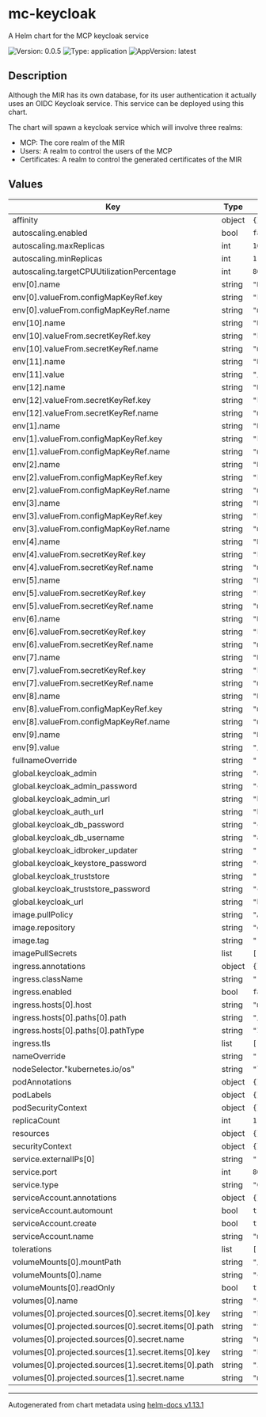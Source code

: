 # mc-keycloak

A Helm chart for the MCP keycloak service

![Version: 0.0.5](https://img.shields.io/badge/Version-0.0.5-informational?style=flat-square) ![Type: application](https://img.shields.io/badge/Type-application-informational?style=flat-square) ![AppVersion: latest](https://img.shields.io/badge/AppVersion-latest-informational?style=flat-square)

## Description
Although the MIR has its own database, for its user authentication it actually
uses an OIDC Keycloak service. This service can be deployed using this chart.

The chart will spawn a keycloak service which will  involve three realms:
* MCP: The core realm of the MIR
* Users: A realm to control the users of the MCP
* Certificates: A realm to control the generated certificates of the MIR

## Values

| Key | Type | Default | Description |
|-----|------|---------|-------------|
| affinity | object | `{}` |  |
| autoscaling.enabled | bool | `false` |  |
| autoscaling.maxReplicas | int | `100` |  |
| autoscaling.minReplicas | int | `1` |  |
| autoscaling.targetCPUUtilizationPercentage | int | `80` |  |
| env[0].name | string | `"KC_HOSTNAME_URL"` |  |
| env[0].valueFrom.configMapKeyRef.key | string | `"keycloak_auth_url"` |  |
| env[0].valueFrom.configMapKeyRef.name | string | `"mc-keycloak-config"` |  |
| env[10].name | string | `"KC_SPI_EVENTS_LISTENER_MCP_EVENT_LISTENER_KEYSTORE_PASSWORD"` |  |
| env[10].valueFrom.secretKeyRef.key | string | `"keycloak_keystore_password"` |  |
| env[10].valueFrom.secretKeyRef.name | string | `"mc-keycloak-secrets"` |  |
| env[11].name | string | `"KC_SPI_EVENTS_LISTENER_MCP_EVENT_LISTENER_TRUSTSTORE_PATH"` |  |
| env[11].value | string | `"/mc-eventprovider-conf/truststore.jks"` |  |
| env[12].name | string | `"KC_SPI_EVENTS_LISTENER_MCP_EVENT_LISTENER_TRUSTSTORE_PASSWORD"` |  |
| env[12].valueFrom.secretKeyRef.key | string | `"keycloak_truststore_password"` |  |
| env[12].valueFrom.secretKeyRef.name | string | `"mc-keycloak-secrets"` |  |
| env[1].name | string | `"KC_HOSTNAME_ADMIN_URL"` |  |
| env[1].valueFrom.configMapKeyRef.key | string | `"keycloak_admin_url"` |  |
| env[1].valueFrom.configMapKeyRef.name | string | `"mc-keycloak-config"` |  |
| env[2].name | string | `"KC_DB"` |  |
| env[2].valueFrom.configMapKeyRef.key | string | `"keycloak_db_type"` |  |
| env[2].valueFrom.configMapKeyRef.name | string | `"mc-keycloak-config"` |  |
| env[3].name | string | `"KC_DB_URL"` |  |
| env[3].valueFrom.configMapKeyRef.key | string | `"keycloak_db_url"` |  |
| env[3].valueFrom.configMapKeyRef.name | string | `"mc-keycloak-config"` |  |
| env[4].name | string | `"KC_DB_USERNAME"` |  |
| env[4].valueFrom.secretKeyRef.key | string | `"keycloak_db_username"` |  |
| env[4].valueFrom.secretKeyRef.name | string | `"mc-keycloak-secrets"` |  |
| env[5].name | string | `"KC_DB_PASSWORD"` |  |
| env[5].valueFrom.secretKeyRef.key | string | `"keycloak_db_password"` |  |
| env[5].valueFrom.secretKeyRef.name | string | `"mc-keycloak-secrets"` |  |
| env[6].name | string | `"KEYCLOAK_ADMIN"` |  |
| env[6].valueFrom.secretKeyRef.key | string | `"keycloak_admin"` |  |
| env[6].valueFrom.secretKeyRef.name | string | `"mc-keycloak-secrets"` |  |
| env[7].name | string | `"KEYCLOAK_ADMIN_PASSWORD"` |  |
| env[7].valueFrom.secretKeyRef.key | string | `"keycloak_admin_password"` |  |
| env[7].valueFrom.secretKeyRef.name | string | `"mc-keycloak-secrets"` |  |
| env[8].name | string | `"KC_SPI_EVENTS_LISTENER_MCP_EVENT_LISTENER_SERVER_ROOT"` |  |
| env[8].valueFrom.configMapKeyRef.key | string | `"mcp_identity_register_url"` |  |
| env[8].valueFrom.configMapKeyRef.name | string | `"mc-keycloak-config"` |  |
| env[9].name | string | `"KC_SPI_EVENTS_LISTENER_MCP_EVENT_LISTENER_KEYSTORE_PATH"` |  |
| env[9].value | string | `"/mc-eventprovider-conf/idbroker-updater.jks"` |  |
| fullnameOverride | string | `""` |  |
| global.keycloak_admin | string | `"admin"` |  |
| global.keycloak_admin_password | string | `"changeit"` |  |
| global.keycloak_admin_url | string | `"http://localhost/mcp/auth"` |  |
| global.keycloak_auth_url | string | `"http://localhost/mcp/auth"` |  |
| global.keycloak_db_password | string | `"changeit"` |  |
| global.keycloak_db_username | string | `"admin"` |  |
| global.keycloak_idbroker_updater | string | `""` |  |
| global.keycloak_keystore_password | string | `"changeit"` |  |
| global.keycloak_truststore | string | `""` |  |
| global.keycloak_truststore_password | string | `"changeit\""` |  |
| global.keycloak_url | string | `"http://localhost/mcp"` |  |
| image.pullPolicy | string | `"Always"` |  |
| image.repository | string | `"ghcr.io/maritimeconnectivity/mcpkeycloakspi"` |  |
| image.tag | string | `""` |  |
| imagePullSecrets | list | `[]` |  |
| ingress.annotations | object | `{}` |  |
| ingress.className | string | `""` |  |
| ingress.enabled | bool | `false` |  |
| ingress.hosts[0].host | string | `"mc-keycloak.local"` |  |
| ingress.hosts[0].paths[0].path | string | `"/"` |  |
| ingress.hosts[0].paths[0].pathType | string | `"ImplementationSpecific"` |  |
| ingress.tls | list | `[]` |  |
| nameOverride | string | `""` |  |
| nodeSelector."kubernetes.io/os" | string | `"linux"` |  |
| podAnnotations | object | `{}` |  |
| podLabels | object | `{}` |  |
| podSecurityContext | object | `{}` |  |
| replicaCount | int | `1` |  |
| resources | object | `{}` |  |
| securityContext | object | `{}` |  |
| service.externalIPs[0] | string | `"10.0.1.42"` |  |
| service.port | int | `8090` |  |
| service.type | string | `"ClusterIP"` |  |
| serviceAccount.annotations | object | `{}` |  |
| serviceAccount.automount | bool | `true` |  |
| serviceAccount.create | bool | `true` |  |
| serviceAccount.name | string | `"mcp-admin"` |  |
| tolerations | list | `[]` |  |
| volumeMounts[0].mountPath | string | `"/mc-eventprovider-conf"` |  |
| volumeMounts[0].name | string | `"config-volume"` |  |
| volumeMounts[0].readOnly | bool | `true` |  |
| volumes[0].name | string | `"config-volume"` |  |
| volumes[0].projected.sources[0].secret.items[0].key | string | `"keycloak_truststore"` |  |
| volumes[0].projected.sources[0].secret.items[0].path | string | `"truststore.jks"` |  |
| volumes[0].projected.sources[0].secret.name | string | `"mc-keycloak-secrets"` |  |
| volumes[0].projected.sources[1].secret.items[0].key | string | `"keycloak_idbroker_updater"` |  |
| volumes[0].projected.sources[1].secret.items[0].path | string | `"idbroker-updater.jks"` |  |
| volumes[0].projected.sources[1].secret.name | string | `"mc-keycloak-secrets"` |  |

----------------------------------------------
Autogenerated from chart metadata using [helm-docs v1.13.1](https://github.com/norwoodj/helm-docs/releases/v1.13.1)